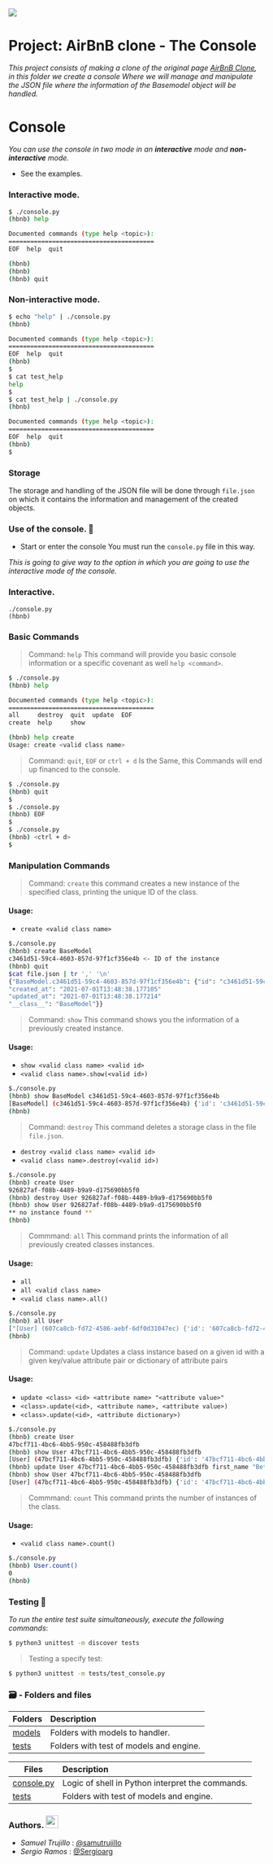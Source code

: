 ## <img src="https://i.ibb.co/2NBYbYv/CLON1.png">

# Project: AirBnB clone - The Console

_This project consists of making a clone of the original page <a href="https://www.airbnb.com/">AirBnB Clone</a>, in this folder we create a console Where we will manage and manipulate the JSON file where the information of the Basemodel object will be handled._

# Console

_You can use the console in two mode in an **interactive** mode and **non-interactive** mode._

- See the examples.

### Interactive mode.

```bash
$ ./console.py
(hbnb) help

Documented commands (type help <topic>):
========================================
EOF  help  quit

(hbnb)
(hbnb)
(hbnb) quit
```

### Non-interactive mode.

```bash
$ echo "help" | ./console.py
(hbnb)

Documented commands (type help <topic>):
========================================
EOF  help  quit
(hbnb)
$
$ cat test_help
help
$
$ cat test_help | ./console.py
(hbnb)

Documented commands (type help <topic>):
========================================
EOF  help  quit
(hbnb)
$
```

### Storage

The storage and handling of the JSON file will be done through `file.json` on which it contains the information and management of the created objects.

### Use of the console. 📖

- Start or enter the console You must run the `console.py` file in this way.

_This is going to give way to the option in which you are going to use the interactive mode of the console._

### Interactive.

```console
./console.py
(hbnb)
```

### **Basic Commands**

> Command: `help` This command will provide you basic console information or a specific covenant as well `help <command>`.

```bash
$ ./console.py
(hbnb) help

Documented commands (type help <topic>):
========================================
all     destroy  quit  update  EOF
create  help     show

(hbnb) help create
Usage: create <valid class name>
```

> Command: `quit`, `EOF` or `ctrl + d` Is the Same, this Commands will end up financed to the console.

```bash
$ ./console.py
(hbnb) quit
$
$ ./console.py
(hbnb) EOF
$
$ ./console.py
(hbnb) <ctrl + d>
$
```

### **Manipulation Commands**

> Command: `create` this command creates a new instance of the specified class, printing the unique ID of the class.

#### Usage:

- `create <valid class name>`

```bash
$./console.py
(hbnb) create BaseModel
c3461d51-59c4-4603-857d-97f1cf356e4b <- ID of the instance
(hbnb) quit
$cat file.json | tr ',' '\n'
{"BaseModel.c3461d51-59c4-4603-857d-97f1cf356e4b": {"id": "c3461d51-59c4-4603-857d-97f1cf356e4b"
"created_at": "2021-07-01T13:48:38.177105"
"updated_at": "2021-07-01T13:48:38.177214"
"__class__": "BaseModel"}}
```

> Command: `show` This command shows you the information of a previously created instance.

#### Usage:

- `show <valid class name> <valid id>`
- `<valid class name>.show(<valid id>)`

```bash
$./console.py
(hbnb) show BaseModel c3461d51-59c4-4603-857d-97f1cf356e4b
[BaseModel] (c3461d51-59c4-4603-857d-97f1cf356e4b) {'id': 'c3461d51-59c4-4603-857d-97f1cf356e4b', 'created_at': datetime.datetime(2021, 7, 1, 13, 48, 38, 177105), 'updated_at': datetime.datetime(2021, 7, 1, 13, 48, 38, 177214)}
(hbnb)
```

> Command: `destroy` This command deletes a storage class in the file `file.json`.

- `destroy <valid class name> <valid id>`
- `<valid class name>.destroy(<valid id>)`

```bash
$./console.py
(hbnb) create User
926827af-f08b-4489-b9a9-d175690bb5f0
(hbnb) destroy User 926827af-f08b-4489-b9a9-d175690bb5f0
(hbnb) show User 926827af-f08b-4489-b9a9-d175690bb5f0
** no instance found **
(hbnb)
```

> Commmand: `all` This command prints the information of all previously created classes instances.

#### Usage:

- `all `
- `all <valid class name>`
- `<valid class name>.all()`

```bash
$./console.py
(hbnb) all User
["[User] (607ca8cb-fd72-4586-aebf-6df0d31047ec) {'id': '607ca8cb-fd72-4586-aebf-6df0d31047ec', 'created_at': datetime.datetime(2021, 7, 1, 14, 5, 32, 896332), 'updated_at': datetime.datetime(2021, 7, 1, 14, 5, 32, 896394)}", "[User] (b28d99ec-fc8c-4ed2-9c55-4741088bd0e1) {'id': 'b28d99ec-fc8c-4ed2-9c55-4741088bd0e1', 'created_at': datetime.datetime(2021, 7, 1, 14, 9, 42, 515846), 'updated_at': datetime.datetime(2021, 7, 1, 14, 9, 42, 515954)}"]
(hbnb)
```

> Command: `update` Updates a class instance based on a given id with a given key/value attribute pair or dictionary of attribute pairs

#### Usage:

- `update <class> <id> <attribute name> "<attribute value>"`
- `<class>.update(<id>, <attribute name>, <attribute value>)`
- `<class>.update(<id>, <attribute dictionary>)`

```bash
$./console.py
(hbnb) create User
47bcf711-4bc6-4bb5-950c-458488fb3dfb
(hbnb) show User 47bcf711-4bc6-4bb5-950c-458488fb3dfb
[User] (47bcf711-4bc6-4bb5-950c-458488fb3dfb) {'id': '47bcf711-4bc6-4bb5-950c-458488fb3dfb', 'created_at': datetime.datetime(2021, 7, 1, 14, 47, 42, 701823), 'updated_at': datetime.datetime(2021, 7, 1, 14, 47, 42, 701922)}
(hbnb) update User 47bcf711-4bc6-4bb5-950c-458488fb3dfb first_name "Betty"
(hbnb) show User 47bcf711-4bc6-4bb5-950c-458488fb3dfb
[User] (47bcf711-4bc6-4bb5-950c-458488fb3dfb) {'id': '47bcf711-4bc6-4bb5-950c-458488fb3dfb', 'created_at': datetime.datetime(2021, 7, 1, 14, 47, 42, 701823), 'updated_at': datetime.datetime(2021, 7, 1, 14, 47, 42, 701922), 'first_name': 'Betty'}
```

> Commmand: `count` This command prints the number of instances of the class.

#### Usage:

- `<valid class name>.count()`

```bash
$./console.py
(hbnb) User.count()
0
(hbnb)
```

### Testing 🤖

_To run the entire test suite simultaneously, execute the following commands_:

```bash
$ python3 unittest -m discover tests
```

> Testing a specify test:

```bash
$ python3 unittest -m tests/test_console.py
```

### 🗃 - Folders and files

| Folders            | Description                             |
| ------------------ | :-------------------------------------- |
| [models](./models) | Folders with models to handler.         |
| [tests](./tests)   | Folders with test of models and engine. |

| Files                      | Description                                      |
| -------------------------- | :----------------------------------------------- |
| [console.py](./console.py) | Logic of shell in Python interpret the commands. |
| [tests](./tests)           | Folders with test of models and engine.          |

### Authors. <img src="https://image.flaticon.com/icons/png/512/25/25231.png" width="25" height="25">

- _Samuel Trujillo_ : [@samutrujillo](https://github.com/samutrujillo)
- _Sergio Ramos_ : [@Sergioarg](https://github.com/Sergioarg)
